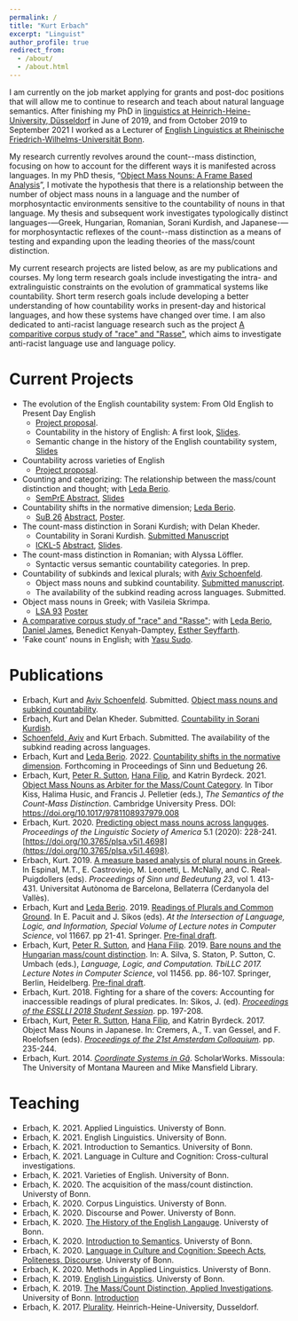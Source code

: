 ```yaml
---
permalink: /
title: "Kurt Erbach"
excerpt: "Linguist"
author_profile: true
redirect_from: 
  - /about/
  - /about.html
---
```


I am currently on the job market applying for grants and post-doc positions that will allow me to continue to research and teach about natural language semantics. After finishing my PhD in [linguistics at Heinrich-Heine-University, Düsseldorf](https://www.isi.hhu.de/) in June of 2019, and from October 2019 to September 2021 I worked as a Lecturer of [English Linguistics at Rheinische Friedrich-Wilhelms-Universität Bonn](https://www.applied-linguistics.uni-bonn.de/en). 

My research currently revolves around the count--mass distinction, focusing on how to account for the different ways it is manifested across languages.
In my PhD thesis, “[Object Mass Nouns: A Frame Based Analysis](https://docserv.uni-duesseldorf.de/servlets/DerivateServlet/Derivate-59676/kurt%20erbach.thesis.pdf)”, I motivate the hypothesis that there is a relationship between the number of object mass nouns in a language and the number of morphosyntactic environments sensitive to the countability of nouns in that language. My thesis and subsequent work investigates typologically distinct languages-—Greek, Hungarian, Romanian, Sorani Kurdish, and Japanese-—for morphosyntactic reflexes of the count--mass distinction as a means of testing and expanding upon the leading theories of the mass/count distinction. 

My current research projects are listed below, as are my publications and courses. My long term research goals include investigating the intra- and extralinguistic constraints on the evolution of grammatical systems like countability. Short term reserch goals include developing a better understanding of how countability works in present-day and historical languages, and how these systems have changed over time. I am also dedicated to anti-racist language research such as the project [A comparitive corpus study of "race" and "Rasse"](https://das-r-wort.com/), which aims to investigate anti-racist language use and language policy. 


Current Projects
======
* The evolution of the English countability system: From Old English to Present Day English
    * [Project proposal](https://kerbach2.github.io/papers/Countability_in_Old_to_Present_Day_English.pdf).
    * Countability in the history of English: A first look, [Slides](https://kerbach2.github.io/papers/Erbach_2021_Countability_Hist_Eng_first_look_handout.pdf).
    * Semantic change in the history of the English countability system, [Slides](https://kerbach2.github.io/papers/Erbach_2021_Sem_change_Eng_countabiltiy_handout.pdf)
* Countability across varieties of English
    * [Project proposal](https://kerbach2.github.io/papers/Erbach_2022_countability_across_varieties_of_English.pdf).
* Counting and categorizing: The relationship between the mass/count distinction and thought; with [Leda Berio](https://ledaberio.github.io). 
    * [SemPrE Abstract](https://user.phil.hhu.de/~filip/sempre.htm), [Slides](https://user.phil.hhu.de/~filip/Erbach.Berio.pdf) 
* Countability shifts in the normative dimension; [Leda Berio](https://ledaberio.github.io). 
    * [SuB 26](https://idsl1.phil-fak.uni-koeln.de/abteilungen/sprachwissenschaft/sinn-und-bedeutung-26) [Abstract](https://idsl1.phil-fak.uni-koeln.de/sites/IDSLI/dozentenseiten/gutzmann/SuB26-74.pdf), [Poster](https://osf.io/juam7/).
* The count-mass distinction in Sorani Kurdish; with Delan Kheder.
    * Countability in Sorani Kurdish. [Submitted Manuscript](https://uni-bonn.sciebo.de/s/84afHsRKVFNnqfq)
    * [ICKL-5](https://kurdishlinguistics2021.uni-graz.at/en/) [Abstract](https://uni-bonn.sciebo.de/s/mWi9egB9kBZgqGA), [Slides](https://uni-bonn.sciebo.de/s/aShYIY5SjWnVUzf).
* The count-mass distinction in Romanian; with Alyssa Löffler.
    *  Syntactic versus semantic countability categories. In prep.
* Countability of subkinds and lexical plurals; with [Aviv Schoenfeld](https://avivschoenfeld.wordpress.com/).
    * Object mass nouns and subkind countability. [Submitted manuscript](https://ling.auf.net/lingbuzz/005789/current.pdf?_s=fgMCo3nePqNXiKqn).
    * The availability of the subkind reading across languages. Submitted.
* Object mass nouns in Greek; with Vasileia Skrimpa.
    * [LSA 93](https://www.linguisticsociety.org/event/lsa-2019-annual-meeting) [Poster](https://uni-bonn.sciebo.de/s/t09yWAizCja2Qz9)
* [A comparative corpus study of "race" and "Rasse"](https://das-r-wort.com/); with [Leda Berio](https://ledaberio.github.io), [Daniel James](https://philpeople.org/profiles/daniel-james-1), Benedict Kenyah-Damptey, [Esther Seyffarth](https://user.phil.hhu.de/~seyffarth/index.html). 
* 'Fake count' nouns in English; with [Yasu Sudo](https://www.ucl.ac.uk/~ucjtudo/). 

Publications
======
* Erbach, Kurt and [Aviv Schoenfeld](https://avivschoenfeld.wordpress.com/). Submitted. [Object mass nouns and subkind countability](https://ling.auf.net/lingbuzz/005789/current.pdf?_s=fgMCo3nePqNXiKqn).
* Erbach, Kurt and Delan Kheder. Submitted. [Countability in Sorani Kurdish](https://uni-bonn.sciebo.de/s/84afHsRKVFNnqfq).
* [Schoenfeld, Aviv](https://avivschoenfeld.wordpress.com/) and Kurt Erbach. Submitted. The availability of the subkind reading across languages.
* Erbach, Kurt and [Leda Berio](https://ledaberio.github.io). 2022. [Countability shifts in the normative dimension](https://kerbach2.github.io/erbach_berio_2021_countability_in_the_normative_dimension.pdf). Forthcoming in Proceedings of Sinn und Beduetung 26.
* Erbach, Kurt, [Peter R. Sutton](http://peter-sutton.co.uk), [Hana Filip](https://user.phil.hhu.de/~filip/), and Katrin Byrdeck. 2021. [Object Mass Nouns as Arbiter for the Mass/Count Category](https://doi.org/10.1017/9781108937979.008). In Tibor Kiss, Halima Husic, and Francis J. Pelletier (eds.), *The Semantics of the Count-Mass Distinction*. Cambridge University Press. DOI: https://doi.org/10.1017/9781108937979.008
* Erbach, Kurt. 2020. [Predicting object mass nouns across languges](http://journals.linguisticsociety.org/proceedings/index.php/PLSA/article/view/4698). *Proceedings of the Linguistic Society of America* 5.1 (2020): 228-241. [https://doi.org/10.3765/plsa.v5i1.4698](https://doi.org/10.3765/plsa.v5i1.4698).
* Erbach, Kurt. 2019. [A measure based analysis of plural nouns in Greek](https://semanticsarchive.net/Archive/Tg3ZGI2M/Erbach.pdf). In Espinal, M.T., E. Castroviejo, M. Leonetti, L. McNally, and C. Real-Puigdollers (eds). *Proceedings of Sinn und Bedeutung 23*, vol 1. 413-431. Universitat Autònoma de Barcelona, Bellaterra (Cerdanyola del Vallès).
* Erbach, Kurt and [Leda Berio](https://ledaberio.github.io). 2019. [Readings of Plurals and Common Ground](https://link.springer.com/chapter/10.1007/978-3-662-59620-3_2). In E. Pacuit and J. Sikos (eds). *At the Intersection of Language, Logic, and Information, Special Volume of Lecture notes in Computer Science*, vol 11667. pp 21-41. Springer. [Pre-final draft](https://kerbach2.github.io/papers/erbach_berio_2019_plurals_common_ground.pdf).
* Erbach, Kurt, [Peter R. Sutton](http://peter-sutton.co.uk), and [Hana Filip](https://user.phil.hhu.de/~filip/). 2019. [Bare nouns and the Hungarian mass/count distinction](https://link.springer.com/chapter/10.1007/978-3-662-59565-7_5#citeas). In: A. Silva, S. Staton, P. Sutton, C. Umbach (eds.), *Language, Logic, and Computation. TbiLLC 2017. Lecture Notes in Computer Science*, vol 11456. pp. 86-107. Springer, Berlin, Heidelberg. [Pre-final draft](https://kerbach2.github.io/papers/erbach_sutton_filip_2019_Hungarian.pdf).
* Erbach, Kurt. 2018. Fighting for a share of the covers: Accounting for inaccessible readings of plural predicates. In: Sikos, J. (ed). [*Proceedings of the ESSLLI 2018 Student Session*](http://esslli2018.folli.info/wp-content/uploads/Proceedings-of-the-ESSLLI-2018-Student-Session.pdf). pp. 197-208.
* Erbach, Kurt, [Peter R. Sutton](http://peter-sutton.co.uk), [Hana Filip](https://user.phil.hhu.de/~filip/), and Katrin Byrdeck. 2017. Object Mass Nouns in Japanese. In: Cremers, A., T. van Gessel, and F. Roelofsen (eds). [*Proceedings of the 21st Amsterdam Colloquium*](https://semanticsarchive.net/Archive/jZiM2FhZ/AC2017-Proceedings.pdf). pp. 235-244.
* Erbach, Kurt. 2014. [*Coordinate Systems in Gã*](https://scholarworks.umt.edu/etd/4289/). ScholarWorks. Missoula: The University of Montana Maureen and Mike Mansfield Library. 

Teaching
======
* Erbach, K. 2021. Applied Linguistics. Universty of Bonn.
* Erbach, K. 2021. English Linguistics. University of Bonn.
* Erbach, K. 2021. Introduction to Semantics. University of Bonn.
* Erbach, K. 2021. Language in Culture and Cognition: Cross-cultural investigations.
* Erbach, K. 2021. Varieties of English. University of Bonn.
* Erbach, K. 2020. The acquisition of the mass/count distinction. Universty of Bonn.
* Erbach, K. 2020. Corpus Linguistics. Universty of Bonn.
* Erbach, K. 2020. Discourse and Power. Universty of Bonn.
* Erbach, K. 2020. [The History of the English Langauge](https://kerbach2.github.io/teaching/syllabus_Eng_Ling_2020_summer.pdf). Universty of Bonn.
* Erbach, K. 2020. [Introduction to Semantics](https://kerbach2.github.io/teaching/syllabus_Intro_Sem_2020_summer.pdf). Universty of Bonn.
* Erbach, K. 2020. [Language in Culture and Cognition: Speech Acts, Politeness, Discourse](https://kerbach2.github.io/teaching/syllabus_App_Prag_2020_summer.pdf). Universty of Bonn.
* Erbach, K. 2020. Methods in Applied Linguistics. Universty of Bonn.
* Erbach, K. 2019. [English Linguistics](https://kerbach2.github.io/teaching/syllabus_Eng_Ling_2019_winter.pdf). Universty of Bonn.
* Erbach, K. 2019. [The Mass/Count Distinction, Applied Investigations](https://kerbach2.github.io/teaching/syllabus_applied_mass_count_2019_winter.pdf). University of Bonn. [Introduction](https://kerbach2.github.io/teaching/LectureNotes01_Introduction_EngLing_MA_2019_WI.pdf)
* Erbach, K. 2017. [Plurality](https://kerbach2.github.io/teaching/syllabus_plurality_2017_summer.pdf). Heinrich-Heine-University, Dusseldorf.
